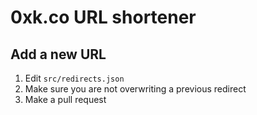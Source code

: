 # 0xk.co URL shortener

## Add a new URL

1) Edit `src/redirects.json`
1) Make sure you are not overwriting a previous redirect
1) Make a pull request
